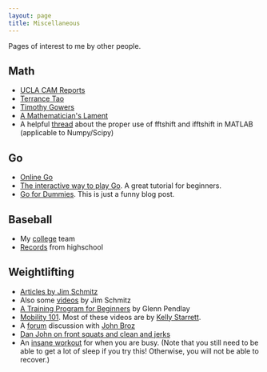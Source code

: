 ```yaml
---
layout: page
title: Miscellaneous
---
```


Pages of interest to me by other people.

## Math ##
*	[UCLA CAM Reports](http://www.math.ucla.edu/applied/cam)
*	[Terrance Tao](http://terrytao.wordpress.com/)
*	[Timothy Gowers](https://gowers.wordpress.com/)
*	[A Mathematician's Lament](https://www.maa.org/external_archive/devlin/LockhartsLament.pdf)
*   A helpful [thread](http://www.mathworks.com/matlabcentral/newsreader/view_thread/285244) about the proper use of fftshift and ifftshift in MATLAB (applicable to Numpy/Scipy)

## Go ##
*	[Online Go](https://online-go.com/play)
*	[The interactive way to play Go](http://playgo.to/iwtg/en/). A great tutorial for beginners.
*	[Go for Dummies](http://gofordummies.blogspot.com/2012/05/no-no-shapes.html). This is just a funny blog post.

## Baseball ##
*	My [college](http://www.grccraiders.com/index.aspx?path=baseball&) team
*	[Records](http://www.mhsaa.com/sports/baseball/recordbook/individualrecords.aspx) from highschool

## Weightlifting ##
*	[Articles by Jim Schmitz](http://www.ironmind.com:8080/ironmind/opencms/Lifts/index.html)
*	Also some [videos](http://www.allthingsgym.com/jim-schmitz-olympic-weightlifting-coaching-tips/) by Jim Schmitz
*	[A Training Program for Beginners](http://www.pendlay.com/A-Training-System-for-Beginning-Olympic-Weightlifters_df_90.html) by Glenn Pendlay
*	[Mobility 101](http://www.allthingsgym.com/mobility101/). Most of these videos are by [Kelly Starrett](http://www.mobilitywod.com/about/kellystarrett/).
*   A [forum](http://forum.bodybuilding.com/showthread.php?t=122395951) discussion with [John Broz](http://www.averagebroz.com/)
*	[Dan John on front squats and clean and jerks](http://danjohn.net/2009/12/the-front-squat/)
*	An [insane workout](https://www.t-nation.com/workouts/weekend-training-for-the-busy-guy) for when you are busy. (Note that you still need to be able to get a lot of sleep if you try this! Otherwise, you will not be able to recover.)

